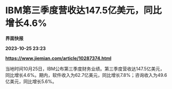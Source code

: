 # IBM第三季度营收达147.5亿美元，同比增长4.6%
**界面快报**

**2023-10-25 23:23**

**https://www.jiemian.com/article/10287374.html**

当地时间10月25日，IBM公布第三季度财务业绩。第三季度营收达147.5亿美元，同比增长4.6%。期内，软件收入为62.7亿美元，同比增长7.8%；咨询收入为49.6亿美元，同比增长5.6%。